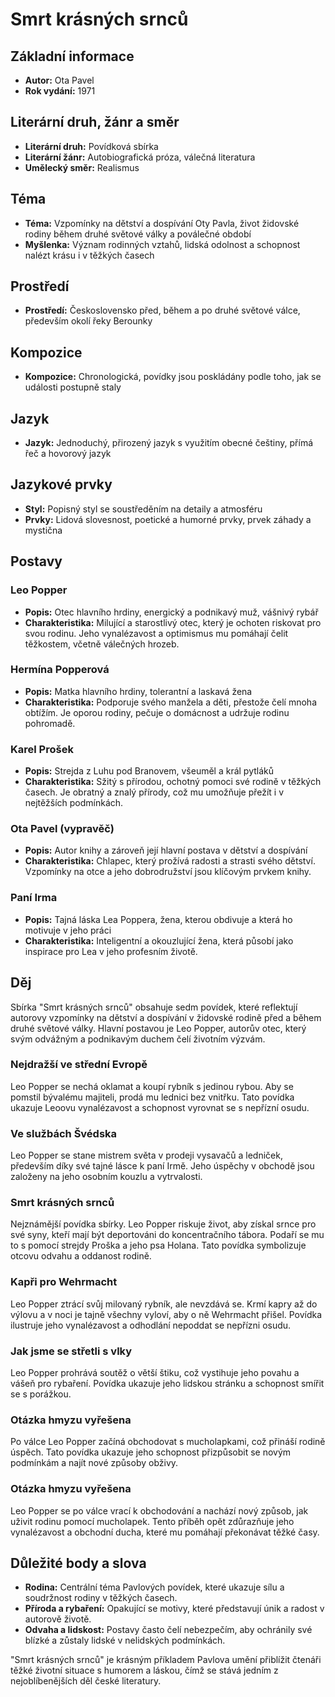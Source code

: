# Smrt krásných srnců

## Základní informace

- **Autor:** Ota Pavel
- **Rok vydání:** 1971

## Literární druh, žánr a směr

- **Literární druh:** Povídková sbírka
- **Literární žánr:** Autobiografická próza, válečná literatura
- **Umělecký směr:** Realismus

## Téma

- **Téma:** Vzpomínky na dětství a dospívání Oty Pavla, život židovské rodiny během druhé světové války a poválečné období
- **Myšlenka:** Význam rodinných vztahů, lidská odolnost a schopnost nalézt krásu i v těžkých časech

## Prostředí

- **Prostředí:** Československo před, během a po druhé světové válce, především okolí řeky Berounky

## Kompozice

- **Kompozice:** Chronologická, povídky jsou poskládány podle toho, jak se události postupně staly

## Jazyk

- **Jazyk:** Jednoduchý, přirozený jazyk s využitím obecné češtiny, přímá řeč a hovorový jazyk

## Jazykové prvky

- **Styl:** Popisný styl se soustředěním na detaily a atmosféru
- **Prvky:** Lidová slovesnost, poetické a humorné prvky, prvek záhady a mystična

## Postavy

### Leo Popper
- **Popis:** Otec hlavního hrdiny, energický a podnikavý muž, vášnivý rybář
- **Charakteristika:** Milující a starostlivý otec, který je ochoten riskovat pro svou rodinu. Jeho vynalézavost a optimismus mu pomáhají čelit těžkostem, včetně válečných hrozeb.

### Hermína Popperová
- **Popis:** Matka hlavního hrdiny, tolerantní a laskavá žena
- **Charakteristika:** Podporuje svého manžela a děti, přestože čelí mnoha obtížím. Je oporou rodiny, pečuje o domácnost a udržuje rodinu pohromadě.

### Karel Prošek
- **Popis:** Strejda z Luhu pod Branovem, všeuměl a král pytláků
- **Charakteristika:** Sžitý s přírodou, ochotný pomoci své rodině v těžkých časech. Je obratný a znalý přírody, což mu umožňuje přežít i v nejtěžších podmínkách.

### Ota Pavel (vypravěč)
- **Popis:** Autor knihy a zároveň její hlavní postava v dětství a dospívání
- **Charakteristika:** Chlapec, který prožívá radosti a strasti svého dětství. Vzpomínky na otce a jeho dobrodružství jsou klíčovým prvkem knihy.

### Paní Irma
- **Popis:** Tajná láska Lea Poppera, žena, kterou obdivuje a která ho motivuje v jeho práci
- **Charakteristika:** Inteligentní a okouzlující žena, která působí jako inspirace pro Lea v jeho profesním životě.

## Děj

Sbírka "Smrt krásných srnců" obsahuje sedm povídek, které reflektují autorovy vzpomínky na dětství a dospívání v židovské rodině před a během druhé světové války. Hlavní postavou je Leo Popper, autorův otec, který svým odvážným a podnikavým duchem čelí životním výzvám.

### Nejdražší ve střední Evropě
Leo Popper se nechá oklamat a koupí rybník s jedinou rybou. Aby se pomstil bývalému majiteli, prodá mu lednici bez vnitřku. Tato povídka ukazuje Leoovu vynalézavost a schopnost vyrovnat se s nepřízní osudu.

### Ve službách Švédska
Leo Popper se stane mistrem světa v prodeji vysavačů a ledniček, především díky své tajné lásce k paní Irmě. Jeho úspěchy v obchodě jsou založeny na jeho osobním kouzlu a vytrvalosti.

### Smrt krásných srnců
Nejznámější povídka sbírky. Leo Popper riskuje život, aby získal srnce pro své syny, kteří mají být deportováni do koncentračního tábora. Podaří se mu to s pomocí strejdy Proška a jeho psa Holana. Tato povídka symbolizuje otcovu odvahu a oddanost rodině.

### Kapři pro Wehrmacht
Leo Popper ztrácí svůj milovaný rybník, ale nevzdává se. Krmí kapry až do výlovu a v noci je tajně všechny vyloví, aby o ně Wehrmacht přišel. Povídka ilustruje jeho vynalézavost a odhodlání nepoddat se nepřízni osudu.

### Jak jsme se střetli s vlky
Leo Popper prohrává soutěž o větší štiku, což vystihuje jeho povahu a vášeň pro rybaření. Povídka ukazuje jeho lidskou stránku a schopnost smířit se s porážkou.

### Otázka hmyzu vyřešena
Po válce Leo Popper začíná obchodovat s mucholapkami, což přináší rodině úspěch. Tato povídka ukazuje jeho schopnost přizpůsobit se novým podmínkám a najít nové způsoby obživy.

### Otázka hmyzu vyřešena
Leo Popper se po válce vrací k obchodování a nachází nový způsob, jak uživit rodinu pomocí mucholapek. Tento příběh opět zdůrazňuje jeho vynalézavost a obchodní ducha, které mu pomáhají překonávat těžké časy.

## Důležité body a slova

- **Rodina:** Centrální téma Pavlových povídek, které ukazuje sílu a soudržnost rodiny v těžkých časech.
- **Příroda a rybaření:** Opakující se motivy, které představují únik a radost v autorově životě.
- **Odvaha a lidskost:** Postavy často čelí nebezpečím, aby ochránily své blízké a zůstaly lidské v nelidských podmínkách.

"Smrt krásných srnců" je krásným příkladem Pavlova umění přiblížit čtenáři těžké životní situace s humorem a láskou, čímž se stává jedním z nejoblíbenějších děl české literatury.